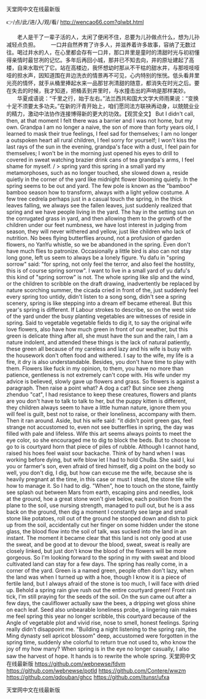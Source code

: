 
天堂网中文在线最新版




👉/点/此/进/入/观/看/ http://wencao66.com?qlwbt.html




　　老人是干了一辈子活的人，太闲了便闲不住，总要为儿孙做点什么，想为儿孙减轻点负担。
　　一口井自然养育了许多人，并滋养着许多故事，容纳了无数过往。喝过井水的人，在心里都会存有一口井，那口井里是童时的清甜时光与初初懂得亲情时最甘冽的记忆。多年后再回小城，那井已不知去向，井的原址建起了高楼，自来水取代了它。站在高楼边，我怀想幼时那从不干枯的甜水井，与那吱吱哑哑的担水声，因知道围在井边洗衣的情景再不可见，心内特别的怅恍。低头看井里光亮的情怀，就手从桶里捧起水来一品那甘冽清甜的随意，都消失在时光之后。要在失去的时候，我才知道，把桶丢到井里时，与水撞击出的声响是那样美妙。
　　华夏成语说：“千里之行，始于左右。”法兰西共和国大文学大师雨果说：“变换十足不须要太多功夫。”在新的汗青开始上，咱们愿同法方联袂再动身，以兢兢业业的精力，激动中法协作连接博得新的更大的功效。【观赏全文】
But I didn't call, then, at that moment I felt there was a barrier and I was not home, but my own.
Grandpa I am no longer a naive, the son of more than forty years old, I learned to mask their true feelings, I feel sad for themselves;
I am no longer a outspoken heart all rural children, I feel sorry for yourself;
I won't kiss the last rays of the sun in the evening, grandpa's face with a dust, I feel pain for themselves;
I won't be in the morning just opened his eyes to drill to covered in sweat watching brazier drink cans of tea grandpa's arms, I feel shame for myself.
/ > spring yard this spring in a small yard my metamorphoses, such as no longer touched, she slowed down a, reside quietly in the corner of the yard like midnight flower blooming quietly.
In the spring seems to be out and yard.
The few pole is known as the "bamboo" bamboo season how to transform, always with a light yellow costume.
A few tree cedrela perhaps just in a casual touch the spring, in the thick leaves falling, we always see the fallen leaves, just suddenly realized that spring and we have people living in the yard.
The hay in the setting sun on the corrugated grass in yard, and then allowing them to the growth of the children under our feet numbness, we have lost interest in judging from season, they will never withered and yellow, just like children who lack of nutrition.
No bees flying butterflies around, not a profusion of garden flowers, no YanYu whistle, so we be abandoned in the spring.
Even don't have much flies to patronize.
Occasionally a little bird is also can not stay long gone, left us seem to always be a lonely figure.
Yu dafu in "spring sorrow" said: "for spring, not only feel the terror, and also feel the hostility, this is of course spring sorrow".
I want to live in a small yard of yu dafu's this kind of "spring sorrow" is not.
The whole spring like slip and the wind, or the children to scribble on the draft drawing, inadvertently be replaced by nature scorching summer, the cicada cried in front of the, just suddenly feel every spring too untidy, didn't listen to a song song, didn't see a spring scenery, spring is like stepping into a dream elf became ethereal.
But this year's spring is different.
If Labour strokes to describe, so on the west side of the yard under the busy planting vegetables are witnesses of reside in spring.
Said to vegetable vegetable fields to dig it, to say the original wife love flowers, also have how much green in front of our weather, but this green is delicate thing after all, she must have the sun and the rain, I am a nature indolent, and attended these things is the lack of natural patiently, these green all because of my careless and lazy and his wife is busy with the housework don't often food and withered.
I say to the wife, my life is a fire, it dry is also understandable.
Besides, you don't have time to play with them.
Flowers like fuck in my opinion, to them, you have no more than patience, gentleness is not extremely can't cope with.
His wife under my advice is believed, slowly gave up flowers and grass.
So flowers is against a paragraph.
Then raise a point what?
A dog a cat?
But since see zheng zhenduo "cat", I had resistance to keep these creatures, flowers and plants are you don't have to talk to talk to her, but the puppy kitten is different, they children always seem to have a little human nature, ignore them you will feel is guilt, best not to raise, or their loneliness, accompany with them.
Then it ran around.
Aside, but his wife said: "it didn't point green gas, feel strange not accustomed to, even not see butterflies in spring, the day was filled with pale and lifeless.
Wife this art seems always points to meet the eye color, so she encouraged me to dig to block the beds.
But to choose to go to is courtyard horn that piece of piles of rubble.
Although I cannot hand, raised his hoes feel waist sour backache.
Think of by hand when I was working before dying, but wife blow let I had to hold ChuBa.
She said I, kui you or farmer's son, even afraid of tired himself, dig a point on the body so well, you don't dig, I dig, but how can excuse me the wife, because she is heavily pregnant at the time, in this case or must I stead, the stone tile wife how to manage it.
So I had to dig.
"When", hoe to touch on the stone, faintly see splash out between Mars from earth, escaping pins and needles, look at the ground, hoe a great stone won't give below, each position from the plane to the soil, use nursing strength, managed to pull out, but he is a ass back on the ground, then dig a moment I constantly see large and small stone like potatoes, roll out of the ground he stooped down and dish to pick up from the soil, accidentally cut her finger on some hidden under the stone glass, the blood flow into the soil of talk, was sucked into the land in an instant.
The moment it became clear that this land is not only good at use the sweat, and be good at to devour the blood, sweat, sweat is really are closely linked, but just don't know the blood of the flowers will be more gorgeous.
So I'm looking forward to the spring in my with sweat and blood cultivated land can stay for a few days.
The spring has really come, in a corner of the yard.
Green is a named green, people often don't lazy, when the land was when I turned up with a hoe, though I know it is a piece of fertile land, but I always afraid of the stone is too much, I will face with dried up.
Behold a spring rain give rush out the entire courtyard green!
Front rain tick, I'm still praying for the seeds of the soil.
On the sun came out after a few days, the cauliflower actually saw the bees, a dripping wet gloss shine on each leaf.
Seed also unbearable loneliness probe, a lingering rain makes me feel spring this year no longer scribble, this courtyard because of the Angle of vegetable plot and vivid rise, nose to smell, honest feelings.
Spring really didn't disappoint me.
"Building a night listening to the spring rain, the Ming dynasty sell apricot blossom" deep, accustomed were forgotten in the spring time, suddenly she colorful to return true not used to, who know the joy of my how many?
When spring is in the eye no longer casually, I also saw the harvest of hope.
It hands is to rewrite the whole spring.
天堂网中文在线最新版 https://github.com/webnewse/fdvm
https://github.com/webnewse/potld
https://github.com/Contere/wwzm
https://github.com/qdouban/ghcc
https://github.com/itunsr/ufxa





天堂网中文在线最新版
